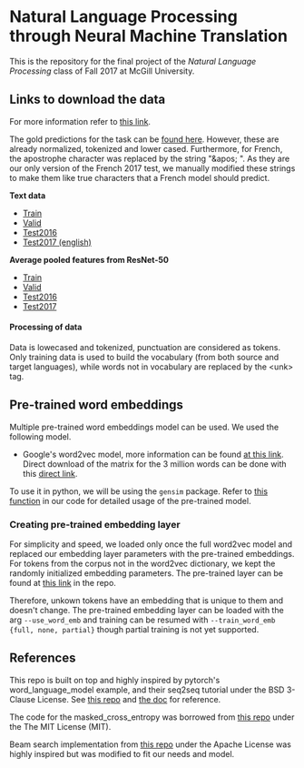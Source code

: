 # Natural Language Processing through Neural Machine Translation

This is the repository for the final project of the _Natural Language
Processing_ class of Fall 2017 at McGill University.


## Links to download the data

For more information refer to [this link](http://www.statmt.org/wmt17/multimodal-task.html).

The gold predictions for the task can be [found
here](http://www.quest.dcs.shef.ac.uk/wmt17_files_mmt/gold_translations_task1.tar.gz).
However, these are already normalized, tokenized and lower cased. Furthermore,
for French, the apostrophe character was replaced by the string "\&apos; ". As
they are our only version of the French 2017 test, we manually modified these
strings to make them like true characters that a French model should predict.

**Text data**
* [Train](http://www.quest.dcs.shef.ac.uk/wmt17_files_mmt/mmt_task1_training.tar.gz)
* [Valid](http://www.quest.dcs.shef.ac.uk/wmt17_files_mmt/mmt_task1_validation.tar.gz)
* [Test2016](http://www.quest.dcs.shef.ac.uk/wmt17_files_mmt/mmt_task1_test2016.tar.gz)
* [Test2017 (english)](http://www.quest.dcs.shef.ac.uk/wmt17_files_mmt/source_flickr.task1)

**Average pooled features from ResNet-50**
* [Train](http://www-lium.univ-lemans.fr/sites/default/files/NMTPY/flickr30k_ResNet50_pool5_train.zip)
* [Valid](http://www-lium.univ-lemans.fr/sites/default/files/NMTPY/flickr30k_ResNet50_pool5_val.zip)
* [Test2016](http://www-lium.univ-lemans.fr/sites/default/files/NMTPY/flickr30k_ResNet50_pool5_test.zip)
* [Test2017](http://www-lium.univ-lemans.fr/sites/default/files/NMTPY/test2017/task1_ResNet50_pool5_test2017.mat.zip)


#### Processing of data
Data is lowecased and tokenized, punctuation are considered as tokens. Only
training data is used to build the vocabulary (from both source and target languages), while words not in vocabulary are replaced by the \<unk\> tag.


## Pre-trained word embeddings

Multiple pre-trained word embeddings model can be used. We used the following
model.

* Google's word2vec model, more information can be
found [at this link](https://code.google.com/archive/p/word2vec/). Direct
download of the matrix for the 3 million words can be done with this [direct
link](https://drive.google.com/file/d/0B7XkCwpI5KDYNlNUTTlSS21pQmM/edit?usp=sharing).

To use it in python, we will be using the `gensim` package. Refer to [this
function](https://github.com/placaille/nmt-comp550/blob/master/src/utils.py#L19) in our code for detailed usage of the pre-trained model.

### Creating pre-trained embedding layer

For simplicity and speed, we loaded only once the full word2vec model and
replaced our embedding layer parameters with the pre-trained embeddings. For
tokens from the corpus not in the word2vec dictionary, we kept the randomly
initialized embedding parameters. The pre-trained layer can be found at [this
link](https://github.com/placaille/nmt-comp550/blob/master/bin/pre-trained_emb_layer.bin)
in the repo.

Therefore, unkown tokens have an embedding that is unique to them and doesn't
change. The pre-trained embedding layer can be loaded with the arg
`--use_word_emb` and training can be resumed with `--train_word_emb {full,
none, partial}` though partial training is not yet supported.

## References

This repo is built on top and highly inspired by pytorch's
word\_language\_model example, and their seq2seq tutorial under the BSD 3-Clause License. See [this
repo](https://github.com/pytorch/examples/tree/master/word_language_model) and
[the
doc](http://pytorch.org/tutorials/intermediate/seq2seq_translation_tutorial.html)
for reference.

The code for the masked_cross_entropy was borrowed from [this
repo](https://github.com/spro/practical-pytorch/tree/master/seq2seq-translation) under the The MIT License (MIT).

Beam search implementation from [this repo](
https://github.com/GuessWhatGame/guesswhat/blob/master/src/guesswhat/models/qgen/qgen_beamsearch_wrapper.py) under the Apache License was highly inspired but was modified to fit our needs and model.
